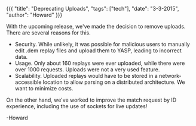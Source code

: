 {{{
  "title": "Deprecating Uploads",
  "tags": ["tech"],
  "date": "3-3-2015",
  "author": "Howard"
}}}

With the upcoming release, we've made the decision to remove uploads.  There are several reasons for this.

<!--more-->

* Security.  While unlikely, it was possible for malicious users to manually edit .dem replay files and upload them to YASP, leading to incorrect data.
* Usage.  Only about 160 replays were ever uploaded, while there were  over 1000 requests.  Uploads were not a very used feature.
* Scalability.  Uploaded replays would have to be stored in a network-accessible location to allow parsing on a distributed architecture.  We want to minimize costs.

On the other hand, we've worked to improve the match request by ID experience, including the use of sockets for live updates!

<script src="https://gist.github.com/howardc93/52410d3c534b36ffc128.js"></script>

-Howard